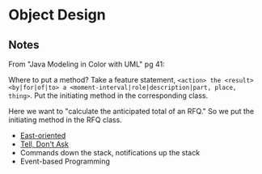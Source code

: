 # Object Design

## Notes

From "Java Modeling in Color with UML" pg 41:

Where to put a method? Take a feature statement, `<action> the <result> <by|for|of|to> a <moment-interval|role|description|part, place, thing>`. Put the initiating method in the corresponding class.

Here we want to "calculate the anticipated total of an RFQ." So we put the initiating method in the RFQ class.

* [East-oriented](http://jamesladdcode.com/2011/08/10/east-example-code/)
* [Tell, Don't Ask](https://pragprog.com/articles/tell-dont-ask)
* Commands down the stack, notifications up the stack
* Event-based Programming
